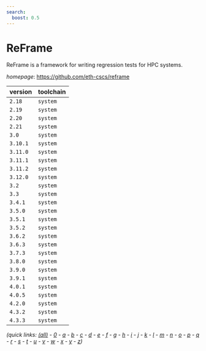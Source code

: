```yaml
---
search:
  boost: 0.5
---
```

# ReFrame

ReFrame is a framework for writing regression tests for HPC systems.

*homepage*: <https://github.com/eth-cscs/reframe>

version | toolchain
--------|----------
``2.18`` | ``system``
``2.19`` | ``system``
``2.20`` | ``system``
``2.21`` | ``system``
``3.0`` | ``system``
``3.10.1`` | ``system``
``3.11.0`` | ``system``
``3.11.1`` | ``system``
``3.11.2`` | ``system``
``3.12.0`` | ``system``
``3.2`` | ``system``
``3.3`` | ``system``
``3.4.1`` | ``system``
``3.5.0`` | ``system``
``3.5.1`` | ``system``
``3.5.2`` | ``system``
``3.6.2`` | ``system``
``3.6.3`` | ``system``
``3.7.3`` | ``system``
``3.8.0`` | ``system``
``3.9.0`` | ``system``
``3.9.1`` | ``system``
``4.0.1`` | ``system``
``4.0.5`` | ``system``
``4.2.0`` | ``system``
``4.3.2`` | ``system``
``4.3.3`` | ``system``


*(quick links: [(all)](../index.md) - [0](../0/index.md) - [a](../a/index.md) - [b](../b/index.md) - [c](../c/index.md) - [d](../d/index.md) - [e](../e/index.md) - [f](../f/index.md) - [g](../g/index.md) - [h](../h/index.md) - [i](../i/index.md) - [j](../j/index.md) - [k](../k/index.md) - [l](../l/index.md) - [m](../m/index.md) - [n](../n/index.md) - [o](../o/index.md) - [p](../p/index.md) - [q](../q/index.md) - [r](../r/index.md) - [s](../s/index.md) - [t](../t/index.md) - [u](../u/index.md) - [v](../v/index.md) - [w](../w/index.md) - [x](../x/index.md) - [y](../y/index.md) - [z](../z/index.md))*

